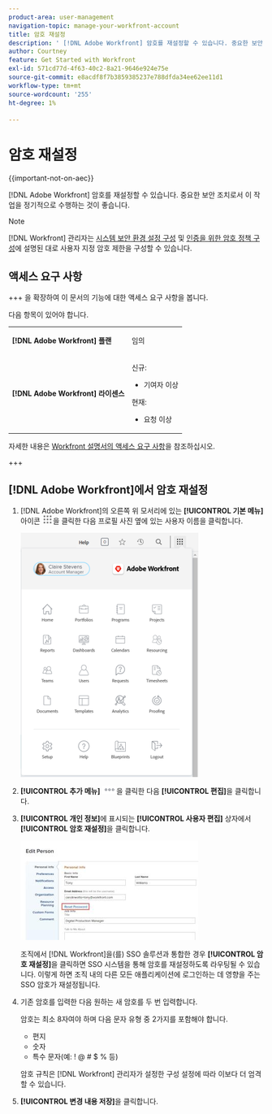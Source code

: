 ```yaml
---
product-area: user-management
navigation-topic: manage-your-workfront-account
title: 암호 재설정
description: ' [!DNL Adobe Workfront] 암호를 재설정할 수 있습니다. 중요한 보안 조치로서 이 작업을 정기적으로 수행하는 것이 좋습니다.'
author: Courtney
feature: Get Started with Workfront
exl-id: 571cd77d-4f63-40c2-8a21-9646e924e75e
source-git-commit: e8acdf8f7b3859385237e788dfda34ee62ee11d1
workflow-type: tm+mt
source-wordcount: '255'
ht-degree: 1%

---
```


# 암호 재설정

{{important-not-on-aec}}

[!DNL Adobe Workfront] 암호를 재설정할 수 있습니다. 중요한 보안 조치로서 이 작업을 정기적으로 수행하는 것이 좋습니다.

>[!NOTE]
>
>[!DNL Workfront] 관리자는 [시스템 보안 환경 설정 구성](../../../administration-and-setup/manage-workfront/security/configure-security-preferences.md) 및 [인증을 위한 암호 정책 구성](../../../administration-and-setup/manage-workfront/security/configure-password-policies-authentication.md)에 설명된 대로 사용자 지정 암호 제한을 구성할 수 있습니다.
>
><!-- [!DNL Workfront] administrator can also reset your password in an Enhanced Authentication enabled environment. For more information, see [Reset a user's password with Enhanced Authentication](../../../workfront-basics/manage-your-account-and-profile/managing-your-workfront-account/reset-user-password-eauth.md).-->

## 액세스 요구 사항

+++ 을 확장하여 이 문서의 기능에 대한 액세스 요구 사항을 봅니다.

다음 항목이 있어야 합니다.

<table style="table-layout:auto"> 
 <col> 
 </col> 
 <col> 
 </col> 
 <tbody> 
  <tr> 
   <td role="rowheader"><strong>[!DNL Adobe Workfront] 플랜</strong></td> 
   <td> <p>임의</p> </td> 
  </tr> 
  <tr> 
   <td role="rowheader"><strong>[!DNL Adobe Workfront] 라이센스</strong></td> 
   <td> 
      <p>신규:</p>
         <ul>
         <li><p>기여자 이상</p></li>
         </ul>
      <p>현재:</p>
         <ul>
         <li><p>요청 이상</p></li>
         </ul>
   </td>
  </tr> 
 </tbody> 
</table>

자세한 내용은 [Workfront 설명서의 액세스 요구 사항](/help/quicksilver/administration-and-setup/add-users/access-levels-and-object-permissions/access-level-requirements-in-documentation.md)을 참조하십시오.

+++

## [!DNL Adobe Workfront]에서 암호 재설정

1. [!DNL Adobe Workfront]의 오른쪽 위 모서리에 있는 **[!UICONTROL 기본 메뉴]** 아이콘 ![기본 메뉴 아이콘](assets/main-menu-icon.png)을 클릭한 다음 프로필 사진 옆에 있는 사용자 이름을 클릭합니다.

   ![기본 메뉴를 열고 사용자 이름을 선택합니다.](assets/main-menu-options-350x481.png)

1. **[!UICONTROL 추가 메뉴]** ![추가 아이콘](assets/more-icon.png)을 클릭한 다음 **[!UICONTROL 편집]**&#x200B;을 클릭합니다.

1. **[!UICONTROL 개인 정보]**&#x200B;에 표시되는 **[!UICONTROL 사용자 편집]** 상자에서 **[!UICONTROL 암호 재설정]**&#x200B;을 클릭합니다.

   ![사용자 편집](assets/edit-person-box-350x196.jpg)

   조직에서 [!DNL Workfront]을(를) SSO 솔루션과 통합한 경우 **[!UICONTROL 암호 재설정]**&#x200B;을 클릭하면 SSO 시스템을 통해 암호를 재설정하도록 라우팅될 수 있습니다. 이렇게 하면 조직 내의 다른 모든 애플리케이션에 로그인하는 데 영향을 주는 SSO 암호가 재설정됩니다.

1. 기존 암호를 입력한 다음 원하는 새 암호를 두 번 입력합니다.

   암호는 최소 8자여야 하며 다음 문자 유형 중 2가지를 포함해야 합니다.

   * 편지
   * 숫자
   * 특수 문자(예: ! @ # $ % 등)

   암호 규칙은 [!DNL Workfront] 관리자가 설정한 구성 설정에 따라 이보다 더 엄격할 수 있습니다.

1. **[!UICONTROL 변경 내용 저장]**&#x200B;을 클릭합니다.
